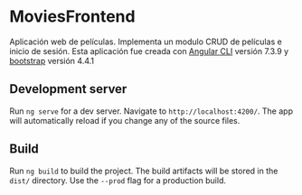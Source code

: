 # MoviesFrontend

Aplicación web de películas. Implementa un modulo CRUD de películas e inicio de sesión.
Esta aplicación fue creada con [Angular CLI](https://github.com/angular/angular-cli) versión 7.3.9
y [bootstrap](https://getbootstrap.com/) versión 4.4.1

## Development server

Run `ng serve` for a dev server. Navigate to `http://localhost:4200/`. The app will automatically reload if you change any of the source files.

## Build

Run `ng build` to build the project. The build artifacts will be stored in the `dist/` directory. Use the `--prod` flag for a production build.
